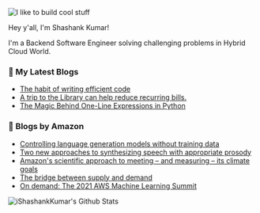 ![I like to build cool stuff](https://res.cloudinary.com/dt8g3rhcy/image/upload/v1595929574/i_like_to_build_cool_shit._1_nzbwjh.png)

Hey y'all, I'm Shashank Kumar! 

I'm a Backend Software Engineer solving challenging problems in Hybrid Cloud World.

### 📕 My Latest Blogs
<!-- BLOG-POST-LIST:START -->
- [The habit of writing efficient code](https://medium.com/@ishashankkumar/the-habit-of-writing-efficient-code-153b05f04269?source=rss-d24dda280d5f------2)
- [A trip to the Library can help reduce recurring bills.](https://medium.com/swlh/a-trip-to-the-library-can-help-reduce-recurring-bills-23bca495cdf5?source=rss-d24dda280d5f------2)
- [The Magic Behind One-Line Expressions in Python](https://medium.com/swlh/the-magic-behind-one-line-expressions-in-python-816c10180c5c?source=rss-d24dda280d5f------2)
<!-- BLOG-POST-LIST:END -->

### 📕 Blogs by Amazon
<!-- AMAZON-BLOG-POST-LIST:START -->
- [Controlling language generation models without training data](https://www.amazon.science/controlling-language-generation-models-without-training-data)
- [Two new approaches to synthesizing speech with appropriate prosody](https://www.amazon.science/blog/two-new-approaches-to-synthesizing-speech-with-appropriate-prosody)
- [Amazon's scientific approach to meeting – and measuring – its climate goals](https://www.amazon.science/blog/amazons-scientific-approach-to-meeting-and-measuring-its-climate-goals)
- [The bridge between supply and demand](https://www.amazon.science/latest-news/amazon-delivery-experience-the-bridge-between-supply-and-demand)
- [On demand: The 2021 AWS Machine Learning Summit](https://www.amazon.science/latest-news/on-demand-the-2021-aws-machine-learning-summit)
<!-- AMAZON-BLOG-POST-LIST:END -->



<img align="center" alt="iShashankKumar's Github Stats" src="https://github-readme-stats.vercel.app/api?username=ishashankkumar&show_icons=true&hide_border=true" />
